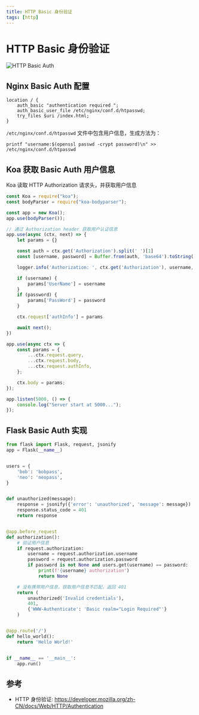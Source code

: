 ```yaml
---
title: HTTP Basic 身份验证
tags: [http]
---
```


# HTTP Basic 身份验证

![HTTP Basic Auth]({{site.url}}/resources/images/manual/HTTPAuth.png)

## Nginx Basic Auth 配置

```
location / {
    auth_basic "authentication required ";
    auth_basic_user_file /etc/nginx/conf.d/htpasswd;
    try_files $uri /index.html;
}
```

`/etc/nginx/conf.d/htpasswd` 文件中包含用户信息，生成方法为：

    printf "username:$(openssl passwd -crypt password)\n" >> /etc/nginx/conf.d/htpasswd

## Koa 获取 Basic Auth 用户信息

Koa 读取 HTTP Authorization 请求头，并获取用户信息

``` javascript
const Koa = require("koa");
const bodyParser = require("koa-bodyparser");

const app = new Koa();
app.use(bodyParser());

// 通过 Authorization header 获取用户认证信息
app.use(async (ctx, next) => {
    let params = {}

    const auth = ctx.get('Authorization').split(' ')[1]
    const [username, password] = Buffer.from(auth, 'base64').toString('ascii').split(':')

    logger.info('Authorization: ', ctx.get('Authorization'), username, password)

    if (username) {
        params['UserName'] = username
    }
    if (password) {
        params['PassWord'] = password
    }

    ctx.request['authInfo'] = params

    await next();
})

app.use(async ctx => {
    const params = {
        ...ctx.request.query,
        ...ctx.request.body,
        ...ctx.request.authInfo,
    };

    ctx.body = params;
});

app.listen(5000, () => {
    console.log("Server start at 5000...");
});
```

## Flask Basic Auth 实现

``` python
from flask import Flask, request, jsonify
app = Flask(__name__)


users = {
    'bob': 'bobpass',
    'neo': 'neopass',
}


def unauthorized(message):
    response = jsonify({'error': 'unauthorized', 'message': message})
    response.status_code = 401
    return response


@app.before_request
def authorization():
    # 验证用户信息
    if request.authorization:
        username = request.authorization.username
        password = request.authorization.password
        if password is not None and users.get(username) == password:
            print(f'{username} authorization')
            return None

    # 没有携带用户信息，获取用户信息不匹配，返回 401
    return (
        unauthorized('Invalid credentials'),
        401,
        {'WWW-Authenticate': 'Basic realm="Login Required"'}
    )


@app.route('/')
def hello_world():
    return 'Hello World!'


if __name__ == '__main__':
    app.run()
```

## 参考

- HTTP 身份验证: https://developer.mozilla.org/zh-CN/docs/Web/HTTP/Authentication

